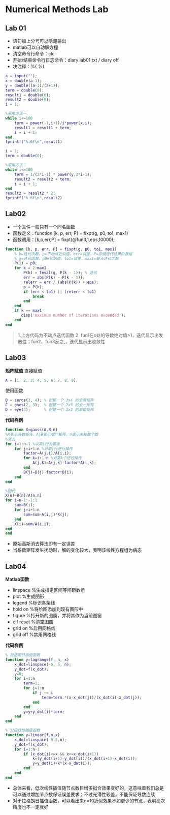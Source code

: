 # Numerical Methods Lab 
## Lab 01
+ 语句加上分号可以隐藏输出
+ matlab可以自动解方程
+ 清空命令行命令：clc
+ 开始/结束命令行日志命令：diary lab01.txt / diary off  
+ 块注释：%{    %}  

```matlab
a = input("");
x = double(a-1); 
y = double((a-1)/(a+1));
term = double(0);
result1 = double(0);
result2 = double(0);
i = 1;

%采用方法一
while i<=100
    term = power(-1,i+1)/i*power(x,i);
    result1 = result1 + term;
    i = i + 1;
end
fprintf("%.6f\n",result1)

i = 1;
term = double(0);

%采用方法二
while i<=100
    term = 1/(2*i-1) * power(y,2*i-1);
    result2 = result2 + term;
    i = i + 1;
end
result2 = result2 * 2;
fprintf("%.6f\n",result2)
```
## Lab02
+ 一个文件一般只有一个同名函数
+ 函数定义：function [k, p, err, P] = fixpt(g, p0, to1, max1)
+ 函数调用：[k,p,err,P]  = fixpt(@fun3,1,eps,10000);
```matlab
function [k, p, err, P] = fixpt(g, p0, to1, max1)
    % k=迭代次数，p=不动点近似值，err=误差，P=存储迭代结果的数组
    % g=迭代函数，p0=初始值，to1=误差，max1=最大迭代次数
    P(1) = p0;
    for k = 2:max1
        P(k) = feval(g, P(k - 1)); % 迭代
        err = abs(P(k) - P(k - 1));
        relerr = err / (abs(P(k)) + eps);
        p = P(k);
        if (err < to1) || (relerr < to1)
            break
        end
    end
    if k == max1
       disp('maximum number of iterations exceeded');
    end
end
```
> 1.上方代码为不动点迭代函数
>2. fun1在x处的导数绝对值>1，迭代显示出发散性；fun2、fun3反之,，迭代显示出收敛性
## Lab03
**矩阵赋值**
直接赋值
```matlab
A = [1, 2, 3; 4, 5, 6; 7, 8, 9];
```
使用函数
```matlab
B = zeros(3, 4); % 创建一个 3x4 的全零矩阵
C = ones(2, 3);  % 创建一个 2x3 的全一矩阵
D = eye(3);      % 创建一个 3x3 的单位矩阵
```
**代码样例**
```matlab
function X=gauss(A,B,n)
%A表示系数矩阵，A|B表示增广矩阵，n表示未知数个数
%消去
for i=1:n-1 %以第i行为基准
    for j=i+1:n %对第j行进行操作
        factor=A(j,i)/A(i,i);
        for k=i+1:n %对第k个进行操作
            A(j,k)=A(j,k)-factor*A(i,k);
        end
        B(j)=B(j)-factor*B(i);
    end
end

%回代
X(n)=B(n)/A(n,n)
for i=n-1:-1:1
    sum=B(i);
    for j=i+1:n
        sum=sum-A(i,j)*X(j);
    end
    X(i)=sum/A(i,i);
end
end
```
+ 原始高斯消去算法即有一定误差
+ 当系数矩阵发生扰动时，解的变化较大，表明该线性方程组为病态
## Lab04
**Matlab函数**
+ linspace %生成指定区间等间距数组
+ plot %生成图形
+ legend %标识各条线
+ hold on %将绘图添加到现有图形中
+ figure %打开新的图窗，并将其作为当前图窗
+ clf reset %清空图窗
+ grid on %启用网格线
+ grid off %禁用网格线

**代码样例**
```matlab
% 拉格朗日插值函数
function y=lagrange(f, n, x)
    x_dot=linspace(-5, 5, n);
    y_dot=f(x_dot);
    y=0;
    for i=1:n
        term=1;
        for j=1:n
            if j ~= i
                term=term.*(x-x_dot(j))/(x_dot(i)-x_dot(j));
            end
        end
        y=y+y_dot(i)*term;
    end
end
```
```matlab
% 分段线性插值函数
function y=linear(f,n,x)
    x_dot=linspace(-5,5,n);
    y_dot=f(x_dot);
    for i=1:n-1
        if (x_dot(i)<=x && x<=x_dot(i+1))
            k=(y_dot(i+1)-y_dot(i))/(x_dot(i+1)-x_dot(i));
            y=y_dot(i)+k*(x-x_dot(i));
        end
    end
end
```
+ 总体来看，低次线性插值随节点数目增多拟合效果变好的，这意味着我们总是可以通过增加节点数保证误差要求；不过光滑性较差，不能保证导数连续
+ 对于拉格朗日插值函数，可以看出来n=10近似效果不如更少的节点，表明高次精度也不一定就好